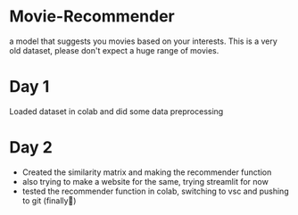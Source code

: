 # Movie-Recommender
a model that suggests you movies based on your interests. This is a very old dataset, please don't expect a huge range of movies.

# Day 1 
Loaded dataset in colab and did some data preprocessing

# Day 2
- Created the similarity matrix and making the recommender function 
- also trying to make a website for the same, trying streamlit for now
- tested the recommender function in colab, switching to vsc and pushing to git (finally🙏)
